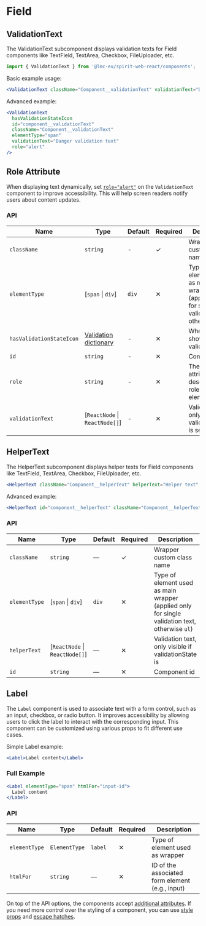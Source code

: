 # Field

## ValidationText

The ValidationText subcomponent displays validation texts for Field components like TextField, TextArea, Checkbox, FileUploader, etc.

```jsx
import { ValidationText } from '@lmc-eu/spirit-web-react/components';
```

Basic example usage:

```jsx
<ValidationText className="Component__validationText" validationText="Danger validation text" />
```

Advanced example:

```jsx
<ValidationText
  hasValidationStateIcon
  id="component__validationText"
  className="Component__validationText"
  elementType="span"
  validationText="Danger validation text"
  role="alert"
/>
```

## Role Attribute

When displaying text dynamically, set [`role="alert"`][aria-alert-role] on the `ValidationText` component to improve accessibility. This will help screen readers notify users about content updates.

### API

| Name                     | Type                                           | Default | Required | Description                                                                                    |
| ------------------------ | ---------------------------------------------- | ------- | -------- | ---------------------------------------------------------------------------------------------- |
| `className`              | `string`                                       | -       | ✓        | Wrapper custom class name                                                                      |
| `elementType`            | \[`span` \| `div`]                             | `div`   | ✕        | Type of element used as main wrapper (applied only for single validation text, otherwise `ul`) |
| `hasValidationStateIcon` | [Validation dictionary][dictionary-validation] | -       | ✕        | Whether to show validation icon                                                                |
| `id`                     | `string`                                       | -       | ✕        | Component id                                                                                   |
| `role`                   | `string`                                       | -       | ✕        | The role attribute that describes the role of an element                                       |
| `validationText`         | \[`ReactNode` \| `ReactNode[]`]                | -       | ✕        | Validation text, only visible if validationState is set                                        |

## HelperText

The HelperText subcomponent displays helper texts for Field components like TextField, TextArea, Checkbox, FileUploader, etc.

```jsx
<HelperText className="Component__helperText" helperText="Helper text" />
```

Advanced example:

```jsx
<HelperText id="component__helperText" className="Component__helperText" elementType="span" helperText="Helper text" />
```

### API

| Name          | Type                            | Default | Required | Description                                                                                    |
| ------------- | ------------------------------- | ------- | -------- | ---------------------------------------------------------------------------------------------- |
| `className`   | `string`                        | —       | ✓        | Wrapper custom class name                                                                      |
| `elementType` | \[`span` \| `div`]              | `div`   | ✕        | Type of element used as main wrapper (applied only for single validation text, otherwise `ul`) |
| `helperText`  | \[`ReactNode` \| `ReactNode[]`] | —       | ✕        | Validation text, only visible if validationState is                                            |
| `id`          | `string`                        | —       | ✕        | Component id                                                                                   |

## Label

The `Label` component is used to associate text with a form control, such as an input, checkbox, or radio button.
It improves accessibility by allowing users to click the label to interact with the corresponding input.
This component can be customized using various props to fit different use cases.

Simple Label example:

```jsx
<Label>Label content</Label>
```

### Full Example

```jsx
<Label elementType="span" htmlFor="input-id">
  Label content
</Label>
```

### API

| Name          | Type          | Default | Required | Description                                     |
| ------------- | ------------- | ------- | -------- | ----------------------------------------------- |
| `elementType` | `ElementType` | `label` | ✕        | Type of element used as wrapper                 |
| `htmlFor`     | `string`      | —       | ✕        | ID of the associated form element (e.g., input) |

On top of the API options, the components accept [additional attributes][readme-additional-attributes].
If you need more control over the styling of a component, you can use [style props][readme-style-props]
and [escape hatches][readme-escape-hatches].

[aria-alert-role]: https://developer.mozilla.org/en-US/docs/Web/Accessibility/ARIA/Roles/alert_role
[dictionary-validation]: https://github.com/lmc-eu/spirit-design-system/blob/main/docs/DICTIONARIES.md#validation
[readme-additional-attributes]: https://github.com/lmc-eu/spirit-design-system/blob/main/packages/web-react/README.md#additional-attributes
[readme-escape-hatches]: https://github.com/lmc-eu/spirit-design-system/blob/main/packages/web-react/README.md#escape-hatches
[readme-style-props]: https://github.com/lmc-eu/spirit-design-system/blob/main/packages/web-react/README.md#style-props
